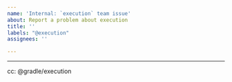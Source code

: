 ```yaml
---
name: 'Internal: `execution` team issue'
about: Report a problem about execution
title: ''
labels: "@execution"
assignees: ''

---
```


<!--- TODO -->

---
cc: @gradle/execution
